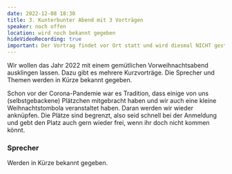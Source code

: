 ```yaml
---
date: 2022-12-08 18:30
title: 3. Kunterbunter Abend mit 3 Vorträgen
speaker: noch offen
location: wird noch bekannt gegeben
hideVideoRecording: true
important: Der Vortrag findet vor Ort statt und wird diesmal NICHT gestreamed!!! Es wird im Nachgang aber Aufzeichnungen geben.
---
```


Wir wollen das Jahr 2022 mit einem gemütlichen Vorweihnachtsabend ausklingen lassen. Dazu gibt es mehrere Kurzvorträge. Die Sprecher und Themen werden in Kürze bekannt gegeben.

Schon vor der Corona-Pandemie war es Tradition, dass einige von uns (selbstgebackene) Plätzchen mitgebracht haben und wir auch eine kleine Weihnachtstombola veranstaltet haben. Daran werden wir wieder anknüpfen. Die Plätze sind begrenzt, also seid schnell bei der Anmeldung und gebt den Platz auch gern wieder frei, wenn ihr doch nicht kommen könnt.

### Sprecher

Werden in Kürze bekannt gegeben.

